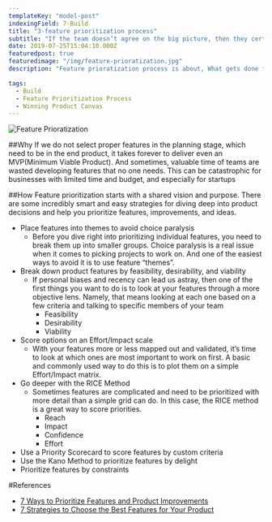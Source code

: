 ```yaml
---
templateKey: "model-post"
indexingField: 7-Build
title: "3-feature prioritization process"
subtitle: "If the team doesn’t agree on the big picture, then they certainly won’t agree on a single feature."
date: 2019-07-25T15:04:10.000Z
featuredpost: true
featuredimage: "/img/feature-prioratization.jpg"
description: "Feature prioratization process is about, What gets done first? How do you decide what features or experiences stay and what gets cut or postponed? Should I listen to customers or my boss when picking features to implement?"

tags:
  - Build
  - Feature Prioritization Process
  - Winning Product Canvas
---
```


![Feature Prioratization](/img/feature-prioratization.jpg)

##Why
If we do not select proper features in the planning stage, which need to be in the end product, it takes forever to deliver even an MVP(Minimum Viable Product). And sometimes, valuable time of teams are wasted developing features that no one needs. This can be catastrophic for businesses with limited time and budget, and especially for startups

##How
Feature prioritization starts with a shared vision and purpose. There are some incredibly smart and easy strategies for diving deep into product decisions and help you prioritize features, improvements, and ideas.

- Place features into themes to avoid choice paralysis
  - Before you dive right into prioritizing individual features, you need to break them up into smaller groups. Choice paralysis is a real issue when it comes to picking projects to work on. And one of the easiest ways to avoid it is to use feature “themes”.
- Break down product features by feasibility, desirability, and viability
  - If personal biases and recency can lead us astray, then one of the first things you want to do is to look at your features through a more objective lens. Namely, that means looking at each one based on a few criteria and talking to specific members of your team
    - Feasibility
    - Desirability
    - Viability
- Score options on an Effort/Impact scale
  - With your features more or less mapped out and validated, it’s time to look at which ones are most important to work on first. A basic and commonly used way to do this is to plot them on a simple Effort/Impact matrix.
- Go deeper with the RICE Method
  - Sometimes features are complicated and need to be prioritized with more detail than a simple grid can do. In this case, the RICE method is a great way to score priorities.
    - Reach
    - Impact
    - Confidence
    - Effort
- Use a Priority Scorecard to score features by custom criteria
- Use the Kano Method to prioritize features by delight
- Prioritize features by constraints

#References

- [7 Ways to Prioritize Features and Product Improvements](https://plan.io/blog/feature-prioritization/)
- [7 Strategies to Choose the Best Features for Your Product](https://www.productplan.com/strategies-prioritize-product-features/)
